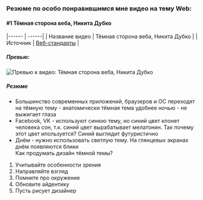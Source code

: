 ### Резюме по особо понравившимся мне видео на тему Web:

#### #1 Тёмная сторона веба, Никита Дубко 

|------ | ------|
| Название видео     | Тёмная сторона веба, Никита Дубко    |
| Источник     | [Веб-стандарты](https://www.youtube.com/c/Web-standardsRu) |

##### Превью: 
![Превью к видео: Тёмная сторона веба, Никита Дубко](/images/dark-side-of-the-web.jpg)  

##### Резюме
- Большинство современных приложений, браузеров и ОС переходят на тёмную тему - анатомически тёмная тема удобнее ночью - не выжигает глаза
- Facebook, VK - используют синюю тему, но синий цвет клонет человека сон, т.к. синий цвет вырабатывает мелатонин. Так почему этот цвет ипользуется? Синий выглядит футуристично
- Днём - нужно использовать светлую тему. На глянцевых экранах днём появляются блики    
Как продумать дизайн тёмной темы?
1. Учитывайте особенности зрения
2. Направляйте взгляд
3. Помните про окружение 
4. Обновите айдентику
5. Пусть рисует дизайнер